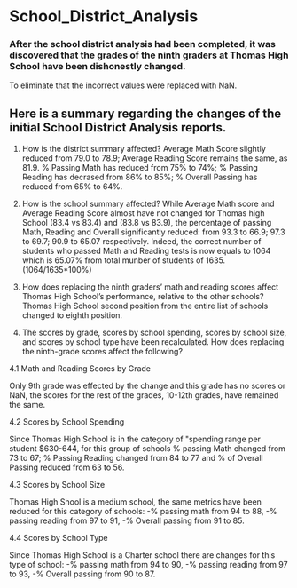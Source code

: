 # School_District_Analysis

### After the school district analysis had been completed, it was discovered that the grades of the ninth graders at Thomas High School have been dishonestly changed. 
To eliminate that the incorrect values were replaced with NaN.

## Here is a summary regarding the changes of the initial School District Analysis reports.

1. How is the district summary affected?
Average Math Score slightly reduced from 79.0 to 78.9; Average Reading Score remains the same, as 81.9.	
% Passing Math has reduced from 75% to 74%;	% Passing Reading has decrased from 86% to 85%; % Overall Passing has reduced from 65% to 64%.

2. How is the school summary affected?
While Average Math score and Average Reading Score almost have not changed for Thomas high School (83.4 vs 83.4) and (83.8 vs 83.9), the percentage of passing Math, Reading and Overall significantly reduced: from 93.3 to 66.9; 97.3 to 69.7; 90.9 to 65.07 respectively.
Indeed, the correct number of students who passed Math and Reading tests is now equals to 1064 which is 65.07% from total munber of students of 1635.(1064/1635*100%)

3. How does replacing the ninth graders’ math and reading scores affect Thomas High School’s performance, relative to the other schools?
Thomas High School second position from the entire list of schools changed to eighth position.

4. The scores by grade, scores by school spending, scores by school size, and scores by school type have been recalculated.
  How does replacing the ninth-grade scores affect the following?
  
  4.1 Math and Reading Scores by Grade
  
  Only 9th grade was effected by the change and this grade has no scores or NaN, the scores for the rest of the grades, 10-12th grades, have remained the same.
  
  4.2 Scores by School Spending
  
  Since Thomas High School is in the category of "spending range per student $630-644, for this group of schools % passing Math changed from 73 to 67; % Passing Reading changed    from 84 to 77 and % of Overall Passing reduced from 63 to 56.
  
  4.3 Scores by School Size
  
  Thomas High Shool is a medium school, the same metrics have been reduced for this category of schools:
  -% passing math from 94 to 88,
  -% passing reading from 97 to 91,
  -% Overall passing from 91 to 85.

  4.4 Scores by School Type
  
  Since Thomas High School is a Charter school there are changes for this type of school:
  -% passing math from 94 to 90,
  -% passing reading from 97 to 93,
  -% Overall passing from 90 to 87.
  
  
  
